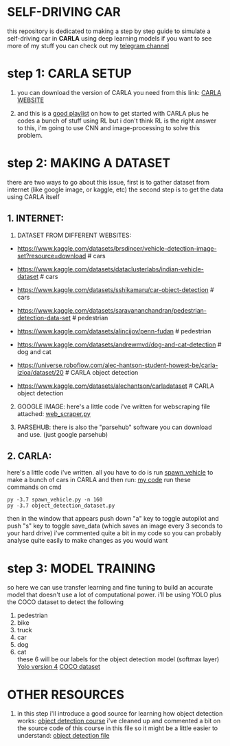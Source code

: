 # SELF-DRIVING CAR
 this repository is dedicated to making a step by step guide to simulate a self-driving car in **CARLA** using deep learning models 
 if you want to see more of my stuff you can check out my [telegram channel](https://t.me/engineering_stuff_69)

# step 1: CARLA SETUP

1. you can download the version of CARLA you need from this link: [CARLA WEBSITE](https://carla.org/)

2. and this is a [good playlist](https://www.youtube.com/playlist?list=PLQVvvaa0QuDeI12McNQdnTlWz9XlCa0uo) on how to get started with CARLA plus he codes a bunch of stuff using RL but i don't think RL is the right answer to this, i'm going to use CNN and image-processing to solve this problem.

# step 2: MAKING A DATASET
there are two ways to go about this issue, first is to gather dataset from internet (like google image, or kaggle, etc) 
the second step is to get the data using CARLA itself
 
## 1. INTERNET:

1. DATASET FROM DIFFERENT WEBSITES: <br />

- https://www.kaggle.com/datasets/brsdincer/vehicle-detection-image-set?resource=download    # cars <br />

- https://www.kaggle.com/datasets/dataclusterlabs/indian-vehicle-dataset                     # cars <br />

- https://www.kaggle.com/datasets/sshikamaru/car-object-detection                            # cars <br />

- https://www.kaggle.com/datasets/saravananchandran/pedestrian-detection-data-set            # pedestrian <br />

- https://www.kaggle.com/datasets/alincijov/penn-fudan                                       # pedestrian <br />

- https://www.kaggle.com/datasets/andrewmvd/dog-and-cat-detection                            # dog and cat <br />

- https://universe.roboflow.com/alec-hantson-student-howest-be/carla-izloa/dataset/20        # CARLA object detection <br />

- https://www.kaggle.com/datasets/alechantson/carladataset                                   # CARLA object detection <br />

   
2. GOOGLE IMAGE: here's a little code i've written for webscraping file attached: [web_scraper.py](https://github.com/ArthasMenethil-A/CARLA/blob/main/other%20code/web_scraper.py)

3. PARSEHUB: there is also the "parsehub" software you can download and use. (just google parsehub)

## 2. CARLA:
here's a little code i've written. all you have to do is run [spawn_vehicle]() to make a bunch of cars in CARLA and then run: [my code](https://github.com/ArthasMenethil-A/CARLA/blob/main/CARLA%20CODES/object_detection_dataset.py)
run these commands on cmd 

    py -3.7 spawn_vehicle.py -n 160 
    py -3.7 object_detection_dataset.py 

then in the window that appears push down "a" key to toggle autopilot and push "s" key to toggle save_data (which saves an image every 3 seconds to your hard drive)
i've commented quite a bit in my code so you can probably analyse quite easily to make changes as you would want 

# step 3: MODEL TRAINING

so here we can use transfer learning and fine tuning to build an accurate model that doesn't use a lot of computational power. i'll be using YOLO plus the COCO dataset to detect the following 
1. pedestrian  
2. bike
3. truck
4. car 
5. dog
6. cat <br />
these 6 will be our labels for the object detection model (softmax layer)
[Yolo version 4](https://github.com/AlexeyAB/darknet)
[COCO dataset](https://tech.amikelive.com/node-718/what-object-categories-labels-are-in-coco-dataset/)


# OTHER RESOURCES

 1. in this step i'll introduce a good source for learning how object detection works: [object detection course](https://www.youtube.com/watch?v=yqkISICHH-U&ab_channel=NicholasRenotte)
  i've cleaned up and commented a bit on the source code of this course in this file so it might be a little easier to understand: [object detection file](https://github.com/ArthasMenethil-A/CARLA/blob/main/object%20detection/Training_model.ipynb)

